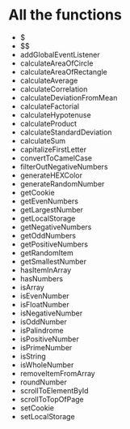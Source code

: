 # All the functions

- $
- $$
- addGlobalEventListener
- calculateAreaOfCircle
- calculateAreaOfRectangle
- calculateAverage
- calculateCorrelation
- calculateDeviationFromMean
- calculateFactorial
- calculateHypotenuse
- calculateProduct
- calculateStandardDeviation
- calculateSum
- capitalizeFirstLetter
- convertToCamelCase
- filterOutNegativeNumbers
- generateHEXColor
- generateRandomNumber
- getCookie
- getEvenNumbers
- getLargestNumber
- getLocalStorage
- getNegativeNumbers
- getOddNumbers
- getPositiveNumbers
- getRandomItem
- getSmallestNumber
- hasItemInArray
- hasNumbers
- isArray
- isEvenNumber
- isFloatNumber
- isNegativeNumber
- isOddNumber
- isPalindrome
- isPositiveNumber
- isPrimeNumber
- isString
- isWholeNumber
- removeItemFromArray
- roundNumber
- scrollToElementById
- scrollToTopOfPage
- setCookie
- setLocalStorage
